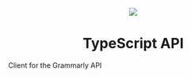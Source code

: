 <p align="center">
  <img src="https://www.grammarly.com/press/media-resources/docs/logo-grammarly.png" />
  <h1 align="center">TypeScript API</h1>
</p>

Client for the Grammarly API
